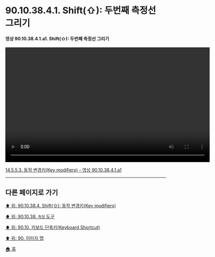 # 90.10.38.4.1. Shift(⇧): 두번째 측정선 그리기

<a id="90-10-38-04-01-a1"></a>

#### 영상 90.10.38.4.1.a1. Shift(⇧): 두번째 측정선 그리기
<video controls="controls" width="640" height="360" src="https://github.com/wonder13662/gimp/assets/15767104/4d0b1e85-094b-461e-addc-1d455cc02cc7"></video>

[14.5.5.3. 동작 변경키(Key modifiers) - 영상 90.10.38.4.1.a1](./14-05-05-03-key_modifiers.md#90-10-38-04-01-a1)

***

## 다른 페이지로 가기

[⬆️ 위: 90.10.38.4. Shift(⇧): 동작 변경키(Key modifiers)](./90-10-38-04-00-key_modifier-shift.md)

[⬆️ 위: 90.10.38. `측정` 도구](./90-10-38-00-measure.md)

[⬆️ 위: 90.10. 키보드 단축키(Keyboard Shortcut)](./90-10-00-keyboard_shortcut.md)

[⬆️ 위: 90. 이미지 맵](./90-00-image-map.md)

[🏠 홈](./00-home.md)